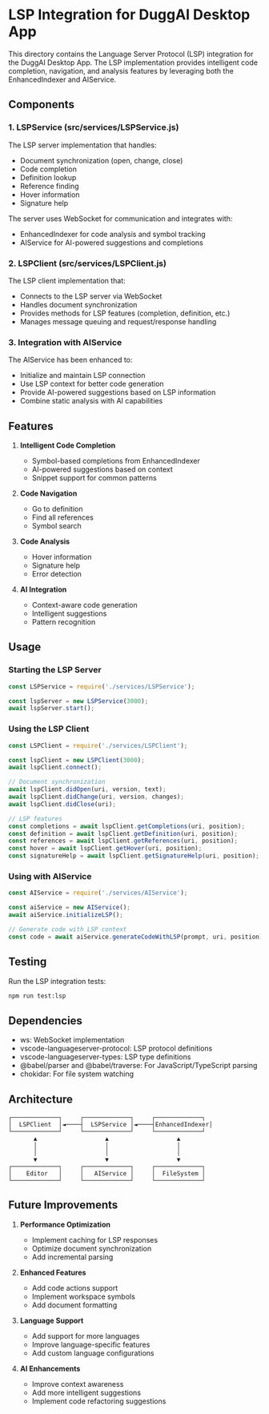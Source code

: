 # LSP Integration for DuggAI Desktop App

This directory contains the Language Server Protocol (LSP) integration for the DuggAI Desktop App. The LSP implementation provides intelligent code completion, navigation, and analysis features by leveraging both the EnhancedIndexer and AIService.

## Components

### 1. LSPService (src/services/LSPService.js)

The LSP server implementation that handles:
- Document synchronization (open, change, close)
- Code completion
- Definition lookup
- Reference finding
- Hover information
- Signature help

The server uses WebSocket for communication and integrates with:
- EnhancedIndexer for code analysis and symbol tracking
- AIService for AI-powered suggestions and completions

### 2. LSPClient (src/services/LSPClient.js)

The LSP client implementation that:
- Connects to the LSP server via WebSocket
- Handles document synchronization
- Provides methods for LSP features (completion, definition, etc.)
- Manages message queuing and request/response handling

### 3. Integration with AIService

The AIService has been enhanced to:
- Initialize and maintain LSP connection
- Use LSP context for better code generation
- Provide AI-powered suggestions based on LSP information
- Combine static analysis with AI capabilities

## Features

1. **Intelligent Code Completion**
   - Symbol-based completions from EnhancedIndexer
   - AI-powered suggestions based on context
   - Snippet support for common patterns

2. **Code Navigation**
   - Go to definition
   - Find all references
   - Symbol search

3. **Code Analysis**
   - Hover information
   - Signature help
   - Error detection

4. **AI Integration**
   - Context-aware code generation
   - Intelligent suggestions
   - Pattern recognition

## Usage

### Starting the LSP Server

```javascript
const LSPService = require('./services/LSPService');

const lspServer = new LSPService(3000);
await lspServer.start();
```

### Using the LSP Client

```javascript
const LSPClient = require('./services/LSPClient');

const lspClient = new LSPClient(3000);
await lspClient.connect();

// Document synchronization
await lspClient.didOpen(uri, version, text);
await lspClient.didChange(uri, version, changes);
await lspClient.didClose(uri);

// LSP features
const completions = await lspClient.getCompletions(uri, position);
const definition = await lspClient.getDefinition(uri, position);
const references = await lspClient.getReferences(uri, position);
const hover = await lspClient.getHover(uri, position);
const signatureHelp = await lspClient.getSignatureHelp(uri, position);
```

### Using with AIService

```javascript
const AIService = require('./services/AIService');

const aiService = new AIService();
await aiService.initializeLSP();

// Generate code with LSP context
const code = await aiService.generateCodeWithLSP(prompt, uri, position);
```

## Testing

Run the LSP integration tests:

```bash
npm run test:lsp
```

## Dependencies

- ws: WebSocket implementation
- vscode-languageserver-protocol: LSP protocol definitions
- vscode-languageserver-types: LSP type definitions
- @babel/parser and @babel/traverse: For JavaScript/TypeScript parsing
- chokidar: For file system watching

## Architecture

```
┌─────────────┐     ┌─────────────┐     ┌─────────────┐
│  LSPClient  │◄────┤  LSPService │◄────┤EnhancedIndexer│
└─────────────┘     └─────────────┘     └─────────────┘
       ▲                   ▲                   ▲
       │                   │                   │
       │                   │                   │
       ▼                   ▼                   ▼
┌─────────────┐     ┌─────────────┐     ┌─────────────┐
│    Editor   │     │   AIService │     │  FileSystem │
└─────────────┘     └─────────────┘     └─────────────┘
```

## Future Improvements

1. **Performance Optimization**
   - Implement caching for LSP responses
   - Optimize document synchronization
   - Add incremental parsing

2. **Enhanced Features**
   - Add code actions support
   - Implement workspace symbols
   - Add document formatting

3. **Language Support**
   - Add support for more languages
   - Improve language-specific features
   - Add custom language configurations

4. **AI Enhancements**
   - Improve context awareness
   - Add more intelligent suggestions
   - Implement code refactoring suggestions 